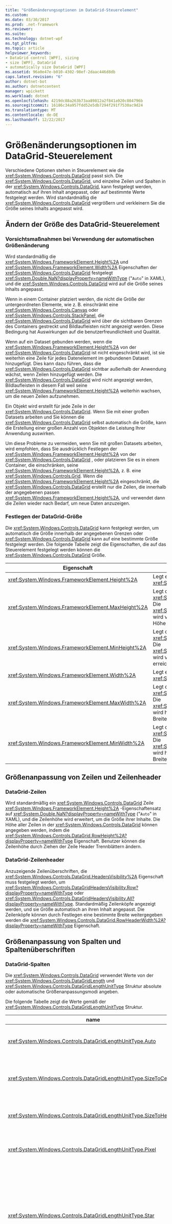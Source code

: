 ```yaml
---
title: "Größenänderungsoptionen im DataGrid-Steuerelement"
ms.custom: 
ms.date: 03/30/2017
ms.prod: .net-framework
ms.reviewer: 
ms.suite: 
ms.technology: dotnet-wpf
ms.tgt_pltfrm: 
ms.topic: article
helpviewer_keywords:
- DataGrid control [WPF], sizing
- size [WPF], DataGrid
- automatically size DataGrid [WPF]
ms.assetid: 96a0e47e-b010-4302-98ef-2daac446d8db
caps.latest.revision: "6"
author: dotnet-bot
ms.author: dotnetcontent
manager: wpickett
ms.workload: dotnet
ms.openlocfilehash: 4219dc88a263b73aa89812a2f841a920c804796b
ms.sourcegitcommit: 16186c34a957fdd52e5db7294f291f7530ac9d24
ms.translationtype: MT
ms.contentlocale: de-DE
ms.lasthandoff: 12/22/2017
---
```

# <a name="sizing-options-in-the-datagrid-control"></a>Größenänderungsoptionen im DataGrid-Steuerelement
Verschiedene Optionen stehen in Steuerelement wie die <xref:System.Windows.Controls.DataGrid> passt sich. Die <xref:System.Windows.Controls.DataGrid>, und einzelne Zeilen und Spalten in der <xref:System.Windows.Controls.DataGrid>, kann festgelegt werden, automatisch auf ihren Inhalt angepasst, oder auf bestimmte Werte festgelegt werden. Wird standardmäßig die <xref:System.Windows.Controls.DataGrid> vergrößern und verkleinern Sie die Größe seines Inhalts angepasst wird.  
  
## <a name="sizing-the-datagrid"></a>Ändern der Größe des DataGrid-Steuerelement  
  
### <a name="cautions-when-using-automatic-sizing"></a>Vorsichtsmaßnahmen bei Verwendung der automatischen Größenänderung  
 Wird standardmäßig die <xref:System.Windows.FrameworkElement.Height%2A> und <xref:System.Windows.FrameworkElement.Width%2A> Eigenschaften der <xref:System.Windows.Controls.DataGrid> festgelegt <xref:System.Double.NaN?displayProperty=nameWithType> ("`Auto`" in XAML), und die <xref:System.Windows.Controls.DataGrid> wird auf die Größe seines Inhalts angepasst.  
  
 Wenn in einem Container platziert werden, die nicht die Größe der untergeordneten Elemente, wie z. B. einschränkt eine <xref:System.Windows.Controls.Canvas> oder <xref:System.Windows.Controls.StackPanel>, die <xref:System.Windows.Controls.DataGrid> wird über die sichtbaren Grenzen des Containers gestreckt und Bildlaufleisten nicht angezeigt werden. Diese Bedingung hat Auswirkungen auf die benutzerfreundlichkeit und Qualität.  
  
 Wenn auf ein Dataset gebunden werden, wenn die <xref:System.Windows.FrameworkElement.Height%2A> von der <xref:System.Windows.Controls.DataGrid> ist nicht eingeschränkt wird, ist sie weiterhin eine Zeile für jedes Datenelement im gebundenen Dataset hinzugefügt. Dies kann dazu führen, dass die <xref:System.Windows.Controls.DataGrid> sichtbar außerhalb der Anwendung wächst, wenn Zeilen hinzugefügt werden. Die <xref:System.Windows.Controls.DataGrid> wird nicht angezeigt werden, Bildlaufleisten in diesem Fall weil seine <xref:System.Windows.FrameworkElement.Height%2A> weiterhin wachsen, um die neuen Zeilen aufzunehmen.  
  
 Ein Objekt wird erstellt für jede Zeile in der <xref:System.Windows.Controls.DataGrid>. Wenn Sie mit einer großen Datasets arbeiten und Sie können die <xref:System.Windows.Controls.DataGrid> selbst automatisch die Größe, kann die Erstellung einer großen Anzahl von Objekten die Leistung Ihrer Anwendung auswirken.  
  
 Um diese Probleme zu vermeiden, wenn Sie mit großen Datasets arbeiten, wird empfohlen, dass Sie ausdrücklich Festlegen der <xref:System.Windows.FrameworkElement.Height%2A> von der <xref:System.Windows.Controls.DataGrid> , oder platzieren Sie es in einem Container, die einschränken, seine <xref:System.Windows.FrameworkElement.Height%2A>, z. B. eine <xref:System.Windows.Controls.Grid>. Wenn die <xref:System.Windows.FrameworkElement.Height%2A> eingeschränkt, die <xref:System.Windows.Controls.DataGrid> erstellt nur die Zeilen, die innerhalb der angegebenen passen <xref:System.Windows.FrameworkElement.Height%2A>, und verwendet dann die Zeilen wieder nach Bedarf, um neue Daten anzuzeigen.  
  
### <a name="setting-the-datagrid-size"></a>Festlegen der DataGrid-Größe  
 Die <xref:System.Windows.Controls.DataGrid> kann festgelegt werden, um automatisch die Größe innerhalb der angegebenen Grenzen oder <xref:System.Windows.Controls.DataGrid> kann auf eine bestimmte Größe festgelegt werden. Die folgende Tabelle zeigt die Eigenschaften, die auf das Steuerelement festgelegt werden können die <xref:System.Windows.Controls.DataGrid> Größe.  
  
|Eigenschaft|Beschreibung|  
|--------------|-----------------|  
|<xref:System.Windows.FrameworkElement.Height%2A>|Legt eine bestimmte Höhe für den <xref:System.Windows.Controls.DataGrid>.|  
|<xref:System.Windows.FrameworkElement.MaxHeight%2A>|Legt die Obergrenze für die Höhe der <xref:System.Windows.Controls.DataGrid>. Die <xref:System.Windows.Controls.DataGrid> wird vertikal vergrößert, bis es diese Höhe erreicht.|  
|<xref:System.Windows.FrameworkElement.MinHeight%2A>|Legt die untere Grenze für die Höhe der <xref:System.Windows.Controls.DataGrid>. Die <xref:System.Windows.Controls.DataGrid> wird vertikal verkleinern, bis diese Höhe erreicht.|  
|<xref:System.Windows.FrameworkElement.Width%2A>|Legt eine feste Breite für das <xref:System.Windows.Controls.DataGrid>.|  
|<xref:System.Windows.FrameworkElement.MaxWidth%2A>|Legt die Obergrenze für die Breite der <xref:System.Windows.Controls.DataGrid>. Die <xref:System.Windows.Controls.DataGrid> wird horizontal vergrößert, bis diese Breite erreicht.|  
|<xref:System.Windows.FrameworkElement.MinWidth%2A>|Legt die untere Grenze für die Breite der <xref:System.Windows.Controls.DataGrid>. Die <xref:System.Windows.Controls.DataGrid> wird horizontal verkleinern, bis diese Breite erreicht.|  
  
## <a name="sizing-rows-and-row-headers"></a>Größenanpassung von Zeilen und Zeilenheader  
  
### <a name="datagrid-rows"></a>DataGrid-Zeilen  
 Wird standardmäßig ein <xref:System.Windows.Controls.DataGrid> Zeile <xref:System.Windows.FrameworkElement.Height%2A> -Eigenschaftensatz auf <xref:System.Double.NaN?displayProperty=nameWithType> ("`Auto`" in XAML), und die Zeilenhöhe wird erweitert, um die Größe ihrer Inhalte. Die Höhe aller Zeilen in der <xref:System.Windows.Controls.DataGrid> können angegeben werden, indem die <xref:System.Windows.Controls.DataGrid.RowHeight%2A?displayProperty=nameWithType> Eigenschaft. Benutzer können die Zeilenhöhe durch Ziehen der Zeile Header Trennblättern ändern.  
  
### <a name="datagrid-row-headers"></a>DataGrid-Zeilenheader  
 Anzuzeigende Zeilenüberschriften, die <xref:System.Windows.Controls.DataGrid.HeadersVisibility%2A> Eigenschaft muss festgelegt werden, um <xref:System.Windows.Controls.DataGridHeadersVisibility.Row?displayProperty=nameWithType> oder <xref:System.Windows.Controls.DataGridHeadersVisibility.All?displayProperty=nameWithType>. Standardmäßig Zeilenköpfe angezeigt werden, und sie Größe automatisch an ihren Inhalt angepasst. Die Zeilenköpfe können durch Festlegen eine bestimmte Breite weitergegeben werden die <xref:System.Windows.Controls.DataGrid.RowHeaderWidth%2A?displayProperty=nameWithType> Eigenschaft.  
  
## <a name="sizing-columns-and-column-headers"></a>Größenanpassung von Spalten und Spaltenüberschriften  
  
### <a name="datagrid-columns"></a>DataGrid-Spalten  
 Die <xref:System.Windows.Controls.DataGrid> verwendet Werte von der <xref:System.Windows.Controls.DataGridLength> und <xref:System.Windows.Controls.DataGridLengthUnitType> Struktur absolute oder automatische Größenanpassungsmodi angeben.  
  
 Die folgende Tabelle zeigt die Werte gemäß der <xref:System.Windows.Controls.DataGridLengthUnitType> Struktur.  
  
|name|Beschreibung|  
|----------|-----------------|  
|<xref:System.Windows.Controls.DataGridLengthUnitType.Auto>|Die Standardeinstellung automatische größenanpassung Modus Größen <xref:System.Windows.Controls.DataGrid> Spalten basierend auf den Inhalt von Zellen und Spaltenheader.|  
|<xref:System.Windows.Controls.DataGridLengthUnitType.SizeToCells>|Die Zelle-basierte automatische größenanpassung Modus Größen <xref:System.Windows.Controls.DataGrid> Spalten basierend auf den Inhalt der Zellen in der Spalte, z. B. nicht die Spaltenheader.|  
|<xref:System.Windows.Controls.DataGridLengthUnitType.SizeToHeader>|Die Header-basierte automatische größenanpassung Modus Größen <xref:System.Windows.Controls.DataGrid> Spalten basierend auf den Inhalt nur Spaltenheader.|  
|<xref:System.Windows.Controls.DataGridLengthUnitType.Pixel>|Die Pixel-basierten Modus Größen Größe <xref:System.Windows.Controls.DataGrid> Spalten basierend auf den numerischen Wert bereitgestellt.|  
|<xref:System.Windows.Controls.DataGridLengthUnitType.Star>|Der Stern Größenanpassungsmodus dient zum Verteilen der verfügbare Platz von gewichteten Proportionen.<br /><br /> In XAML werden Sternwerte als n * angegeben, wobei n für einen numerischen Wert darstellt. 1\* entspricht \*. Angenommen, zwei Spalten in einer <xref:System.Windows.Controls.DataGrid> Breiten von \* und 2\*, die erste Spalte erhält einen Teil des verfügbaren Platzes und die zweite Spalte erhielten zwei Teile des verfügbaren Speicherplatzes.|  
  
 Die <xref:System.Windows.Controls.DataGridLengthConverter> -Klasse kann verwendet werden, um Daten zwischen numerisch oder String-Werte zu konvertieren und <xref:System.Windows.Controls.DataGridLength> Werte.  
  
 Wird standardmäßig die <xref:System.Windows.Controls.DataGrid.ColumnWidth%2A?displayProperty=nameWithType> -Eigenschaftensatz auf <xref:System.Windows.Controls.DataGridLength.SizeToHeader%2A>, und die <xref:System.Windows.Controls.DataGridColumn.Width%2A?displayProperty=nameWithType> -Eigenschaftensatz auf <xref:System.Windows.Controls.DataGridLength.Auto%2A>. Wenn der Größenanpassungsmodus auf festgelegt ist <xref:System.Windows.Controls.DataGridLength.Auto%2A> oder <xref:System.Windows.Controls.DataGridLength.SizeToCells%2A>, Spalten vergrößert, um die Breite des ihre breitesten sichtbaren Inhalt. Beim Durchführen eines Bildlaufs, bewirkt diese Größenanpassungsmodi, Spalten, wenn Inhalt, der größer als die aktuelle Spaltengröße einen Bildlauf angezeigt wird. Die Spalte wird nicht verkleinert werden, nachdem der Inhalt aus der Sicht Bildlauf durchgeführt wird.  
  
 Spalten in der <xref:System.Windows.Controls.DataGrid> kann auch festgelegt werden, um automatisch die Größe nur innerhalb der angegebenen Grenzen oder Spalten auf einer bestimmten Größe festgelegt werden können. Die folgende Tabelle zeigt die Eigenschaften, die zum Steuern der Spaltengröße festgelegt werden können.  
  
|Eigenschaft|Beschreibung|  
|--------------|-----------------|  
|<xref:System.Windows.Controls.DataGrid.MaxColumnWidth%2A?displayProperty=nameWithType>|Legt die Obergrenze für alle Spalten in der <xref:System.Windows.Controls.DataGrid>.|  
|<xref:System.Windows.Controls.DataGridColumn.MaxWidth%2A?displayProperty=nameWithType>|Legt die Obergrenze für eine einzelne Spalte fest. Überschreibt <xref:System.Windows.Controls.DataGrid.MaxColumnWidth%2A?displayProperty=nameWithType>.|  
|<xref:System.Windows.Controls.DataGrid.MinColumnWidth%2A?displayProperty=nameWithType>|Legt die Untergrenze für alle Spalten in der <xref:System.Windows.Controls.DataGrid>.|  
|<xref:System.Windows.Controls.DataGridColumn.MinWidth%2A?displayProperty=nameWithType>|Legt fest, der die Untergrenze für eine einzelne Spalte. Überschreibt <xref:System.Windows.Controls.DataGrid.MinColumnWidth%2A?displayProperty=nameWithType>.|  
|<xref:System.Windows.Controls.DataGrid.ColumnWidth%2A?displayProperty=nameWithType>|Legt eine feste Breite für alle Spalten in der <xref:System.Windows.Controls.DataGrid>.|  
|<xref:System.Windows.Controls.DataGridColumn.Width%2A?displayProperty=nameWithType>|Legt eine feste Breite für eine einzelne Spalte fest. Überschreibt <xref:System.Windows.Controls.DataGrid.ColumnWidth%2A?displayProperty=nameWithType>.|  
  
### <a name="datagrid-column-headers"></a>DataGrid-Spaltenheader  
 Standardmäßig <xref:System.Windows.Controls.DataGrid> Spaltenüberschriften angezeigt werden. So blenden Sie die Spaltenüberschriften, aus der <xref:System.Windows.Controls.DataGrid.HeadersVisibility%2A> Eigenschaft muss festgelegt werden, um <xref:System.Windows.Controls.DataGridHeadersVisibility.Row?displayProperty=nameWithType> oder <xref:System.Windows.Controls.DataGridHeadersVisibility.None?displayProperty=nameWithType>. Standardmäßig wenn Spaltenüberschriften angezeigt werden, deren Größe automatisch an ihren Inhalt angepasst. Die Spaltenüberschriften können durch Festlegen eine bestimmte Höhe zugewiesen werden die <xref:System.Windows.Controls.DataGrid.ColumnHeaderHeight%2A?displayProperty=nameWithType> Eigenschaft.  
  
### <a name="resizing-with-the-mouse"></a>Ändern der Größe, mit der Maus  
 Benutzer können die Größe <xref:System.Windows.Controls.DataGrid> Zeilen und Spalten durch Ziehen der Header Trennblättern Zeile oder Spalte. Die <xref:System.Windows.Controls.DataGrid> unterstützt auch die automatische größenanpassung von Zeilen und Spalten durch Doppelklicken auf den Unterteiler der Header Zeile oder Spalte. Um zu verhindern, dass einen Benutzer bestimmte Spalten Größenänderung, legen Sie die <xref:System.Windows.Controls.DataGridColumn.CanUserResize%2A?displayProperty=nameWithType> Eigenschaft `false` für die einzelnen Spalten. Um zu verhindern, dass Benutzer die Größe aller Spalten ändern, legen Sie die <xref:System.Windows.Controls.DataGrid.CanUserResizeColumns%2A?displayProperty=nameWithType> Eigenschaft `false`. Um zu verhindern, dass Benutzer die Größe aller Zeilen ändern, legen Sie die <xref:System.Windows.Controls.DataGrid.CanUserResizeRows%2A?displayProperty=nameWithType> Eigenschaft `false`.  
  
## <a name="see-also"></a>Siehe auch  
 <xref:System.Windows.Controls.DataGrid>  
 <xref:System.Windows.Controls.DataGridColumn>  
 <xref:System.Windows.Controls.DataGridLength>  
 <xref:System.Windows.Controls.DataGridLengthConverter>
